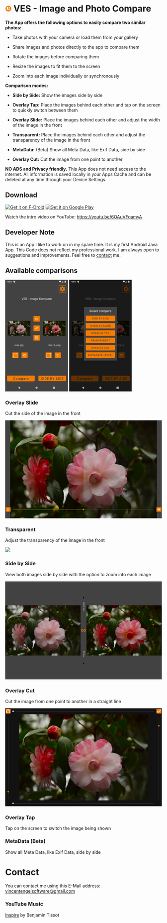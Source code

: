 # <img src="https://github.com/VincentEngel/VES-Image-Compare/blob/master/metadata/en-US/images/icon.png" width=4% height=4%> VES - Image and Photo Compare

<b>The App offers the following options to easily compare two similar photos:</b>

* Take photos with your camera or load them from your gallery

* Share images and photos directly to the app to compare them

* Rotate the images before comparing them

* Resize the images to fit them to the screen

* Zoom into each image individually or synchronously

<b>Comparison modes:</b>
* <b>Side by Side:</b> Show the images side by side

* <b>Overlay Tap:</b> Place the images behind each other and tap on the screen to quickly switch between them

* <b>Overlay Slide:</b> Place the images behind each other and adjust the width of the image in the front

* <b>Transparent:</b> Place the images behind each other and adjust the transparency of the image in the front

* <b>MetaData:</b> (Beta) Show all Meta Data, like Exif Data, side by side

* <b>Overlay Cut:</b> Cut the image from one point to another

<b>NO ADS and Privacy friendly.</b> This App does not need access to the internet. All information is saved locally in your Apps Cache and can be deleted at any time through your Device Settings.


## Download

[<img src="https://fdroid.gitlab.io/artwork/badge/get-it-on.png"
     alt="Get it on F-Droid"
     height="80">](https://f-droid.org/packages/com.vincentengelsoftware.vesandroidimagecompare/) [<img src="https://play.google.com/intl/en_us/badges/static/images/badges/en_badge_web_generic.png"
     alt="Get it on Google Play"
     height="80">](https://play.google.com/store/apps/details?id=com.vincentengelsoftware.vesandroidimagecompare)

Watch the intro video on YouTube: https://youtu.be/6OAuVFqamyA

## Developer Note
This is an App I like to work on in my spare time. It is my first Android Java App. This Code does not reflect my professional work.
I am always open to suggestions and improvements. Feel free to [contact](#contact) me.

## Available comparisons
<div>
  <img src="https://github.com/VincentEngel/VES-Image-Compare/blob/master/metadata/en-US/images/phoneScreenshots/1_main.png" width=40% height=40%>
  <img src="https://github.com/VincentEngel/VES-Image-Compare/blob/master/metadata/en-US/images/phoneScreenshots/2_compare_modes.png" width=40% height=40%>
</div>

### Overlay Slide
<p>Cut the side of the image in the front</p>
<div>
  <img src="https://github.com/VincentEngel/VES-Image-Compare/blob/master/metadata/en-US/images/tenInchScreenshots/4_slide.png">
</div>

### Transparent
<p>Adjust the transparency of the image in the front</p>
<div>
  <img src="https://github.com/VincentEngel/VES-Image-Compare/blob/master/metadata/en-US/images/tenInchScreenshots/5_transparent.png">
</div>

### Side by Side
<p>View both images side by side with the option to zoom into each image</p>
<div>
  <img src="https://github.com/VincentEngel/VES-Image-Compare/blob/master/metadata/en-US/images/tenInchScreenshots/3_side_by_side.png">
</div>

### Overlay Cut
<p>Cut the image from one point to another in a straight line</p>
<div>
  <img src="https://github.com/VincentEngel/VES-Image-Compare/blob/master/metadata/en-US/images/tenInchScreenshots/6_cut.png">
</div>

### Overlay Tap
<p>Tap on the screen to switch the image being shown</p>

### MetaData (Beta)
<p>Show all Meta Data, like Exif Data, side by side</p>

# Contact
<div>
  <p>You can contact me using this E-Mail address: <a href="mailto:vincentengelsoftware@gmail.com">vincentengelsoftware@gmail.com</a></p>
</div>

### YouTube Music
[Inspire](https://www.bensound.com/royalty-free-music/track/inspire) by Benjamin Tissot
